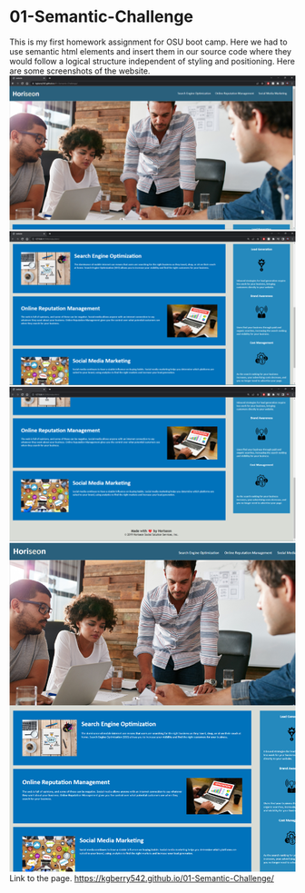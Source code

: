 # 01-Semantic-Challenge
This is my first homework assignment for OSU boot camp. Here we had to use semantic html elements and insert them in our source code where they would follow a logical structure independent of styling and positioning.
Here are some screenshots of the website.
<img src="./assets/images/ScreenshotTop.png">
<img src="./assets/images/Screenshot3.png">
<img src="./assets/images/Screenshot2.png">
<img src="./assets/images/FullScreenshot.png">
Link to the page.
https://kgberry542.github.io/01-Semantic-Challenge/